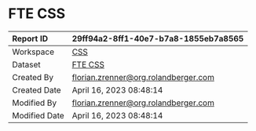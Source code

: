 



# FTE CSS

|Report ID|29ff94a2-8ff1-40e7-b7a8-1855eb7a8565|
| :--- | :--- |
|Workspace|[CSS](../Workspaces/CSS.md)|
|Dataset|[FTE CSS](../Datasets/FTE-CSS.md)|
|Created By|florian.zrenner@org.rolandberger.com|
|Created Date|April 16, 2023 08:48:14|
|Modified By|florian.zrenner@org.rolandberger.com|
|Modified Date|April 16, 2023 08:48:14|
